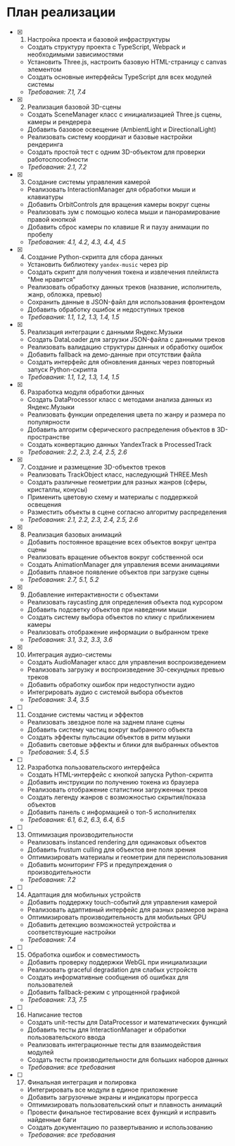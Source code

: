 # План реализации

- [x] 1. Настройка проекта и базовой инфраструктуры

  - Создать структуру проекта с TypeScript, Webpack и необходимыми зависимостями
  - Установить Three.js, настроить базовую HTML-страницу с canvas элементом
  - Создать основные интерфейсы TypeScript для всех модулей системы
  - _Требования: 7.1, 7.4_

- [x] 2. Реализация базовой 3D-сцены

  - Создать SceneManager класс с инициализацией Three.js сцены, камеры и рендерера
  - Добавить базовое освещение (AmbientLight и DirectionalLight)
  - Реализовать систему координат и базовые настройки рендеринга
  - Создать простой тест с одним 3D-объектом для проверки работоспособности
  - _Требования: 2.1, 7.2_

- [x] 3. Создание системы управления камерой

  - Реализовать InteractionManager для обработки мыши и клавиатуры
  - Добавить OrbitControls для вращения камеры вокруг сцены
  - Реализовать зум с помощью колеса мыши и панорамирование правой кнопкой
  - Добавить сброс камеры по клавише R и паузу анимации по пробелу
  - _Требования: 4.1, 4.2, 4.3, 4.4, 4.5_

- [x] 4. Создание Python-скрипта для сбора данных

  - Установить библиотеку `yandex-music` через pip
  - Создать скрипт для получения токена и извлечения плейлиста "Мне нравится"
  - Реализовать обработку данных треков (название, исполнитель, жанр, обложка, превью)
  - Сохранить данные в JSON-файл для использования фронтендом
  - Добавить обработку ошибок и недоступных треков
  - _Требования: 1.1, 1.2, 1.3, 1.4, 1.5_

- [x] 5. Реализация интеграции с данными Яндекс.Музыки

  - Создать DataLoader для загрузки JSON-файла с данными треков
  - Реализовать валидацию структуры данных и обработку ошибок
  - Добавить fallback на демо-данные при отсутствии файла
  - Создать интерфейс для обновления данных через повторный запуск Python-скрипта
  - _Требования: 1.1, 1.2, 1.3, 1.4, 1.5_

- [x] 6. Разработка модуля обработки данных

  - Создать DataProcessor класс с методами анализа данных из Яндекс.Музыки
  - Реализовать функции определения цвета по жанру и размера по популярности
  - Добавить алгоритм сферического распределения объектов в 3D-пространстве
  - Создать конвертацию данных YandexTrack в ProcessedTrack
  - _Требования: 2.2, 2.3, 2.4, 2.5, 2.6_

- [x] 7. Создание и размещение 3D-объектов треков

  - Реализовать TrackObject класс, наследующий THREE.Mesh
  - Создать различные геометрии для разных жанров (сферы, кристаллы, конусы)
  - Применить цветовую схему и материалы с поддержкой освещения
  - Разместить объекты в сцене согласно алгоритму распределения
  - _Требования: 2.1, 2.2, 2.3, 2.4, 2.5, 2.6_

- [x] 8. Реализация базовых анимаций

  - Добавить постоянное вращение всех объектов вокруг центра сцены
  - Реализовать вращение объектов вокруг собственной оси
  - Создать AnimationManager для управления всеми анимациями
  - Добавить плавное появление объектов при загрузке сцены
  - _Требования: 2.7, 5.1, 5.2_

- [x] 9. Добавление интерактивности с объектами

  - Реализовать raycasting для определения объекта под курсором
  - Добавить подсветку объектов при наведении мыши
  - Создать систему выбора объектов по клику с приближением камеры
  - Реализовать отображение информации о выбранном треке
  - _Требования: 3.1, 3.2, 3.3, 3.6_

- [x] 10. Интеграция аудио-системы


  - Создать AudioManager класс для управления воспроизведением
  - Реализовать загрузку и воспроизведение 30-секундных превью треков
  - Добавить обработку ошибок при недоступности аудио
  - Интегрировать аудио с системой выбора объектов
  - _Требования: 3.4, 3.5_

- [ ] 11. Создание системы частиц и эффектов

  - Реализовать звездное поле на заднем плане сцены
  - Добавить систему частиц вокруг выбранного объекта
  - Создать эффекты пульсации объектов в ритм музыки
  - Добавить световые эффекты и блики для выбранных объектов
  - _Требования: 5.4, 5.5_

- [ ] 12. Разработка пользовательского интерфейса

  - Создать HTML-интерфейс с кнопкой запуска Python-скрипта
  - Добавить инструкции по получению токена из браузера
  - Реализовать отображение статистики загруженных треков
  - Создать легенду жанров с возможностью скрытия/показа объектов
  - Добавить панель с информацией о топ-5 исполнителях
  - _Требования: 6.1, 6.2, 6.3, 6.4, 6.5_

- [ ] 13. Оптимизация производительности

  - Реализовать instanced rendering для одинаковых объектов
  - Добавить frustum culling для объектов вне поля зрения
  - Оптимизировать материалы и геометрии для переиспользования
  - Добавить мониторинг FPS и предупреждения о производительности
  - _Требования: 7.2_

- [ ] 14. Адаптация для мобильных устройств

  - Добавить поддержку touch-событий для управления камерой
  - Реализовать адаптивный интерфейс для разных размеров экрана
  - Оптимизировать производительность для мобильных GPU
  - Добавить детекцию возможностей устройства и соответствующие настройки
  - _Требования: 7.4_

- [ ] 15. Обработка ошибок и совместимость

  - Добавить проверку поддержки WebGL при инициализации
  - Реализовать graceful degradation для слабых устройств
  - Создать информативные сообщения об ошибках для пользователей
  - Добавить fallback-режим с упрощенной графикой
  - _Требования: 7.3, 7.5_

- [ ] 16. Написание тестов

  - Создать unit-тесты для DataProcessor и математических функций
  - Добавить тесты для InteractionManager и обработки пользовательского ввода
  - Реализовать интеграционные тесты для взаимодействия модулей
  - Создать тесты производительности для больших наборов данных
  - _Требования: все требования_

- [ ] 17. Финальная интеграция и полировка
  - Интегрировать все модули в единое приложение
  - Добавить загрузочные экраны и индикаторы прогресса
  - Оптимизировать пользовательский опыт и плавность анимаций
  - Провести финальное тестирование всех функций и исправить найденные баги
  - Создать документацию по развертыванию и использованию
  - _Требования: все требования_
